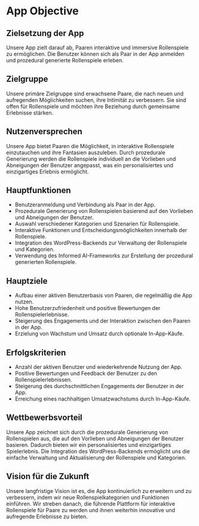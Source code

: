 # App Objective

## Zielsetzung der App

Unsere App zielt darauf ab, Paaren interaktive und immersive Rollenspiele zu ermöglichen. Die Benutzer können sich als Paar in der App anmelden und prozedural generierte Rollenspiele erleben.

## Zielgruppe

Unsere primäre Zielgruppe sind erwachsene Paare, die nach neuen und aufregenden Möglichkeiten suchen, ihre Intimität zu verbessern. Sie sind offen für Rollenspiele und möchten ihre Beziehung durch gemeinsame Erlebnisse stärken.

## Nutzenversprechen

Unsere App bietet Paaren die Möglichkeit, in interaktive Rollenspiele einzutauchen und ihre Fantasien auszuleben. Durch prozedurale Generierung werden die Rollenspiele individuell an die Vorlieben und Abneigungen der Benutzer angepasst, was ein personalisiertes und einzigartiges Erlebnis ermöglicht.

## Hauptfunktionen

- Benutzeranmeldung und Verbindung als Paar in der App.
- Prozedurale Generierung von Rollenspielen basierend auf den Vorlieben und Abneigungen der Benutzer.
- Auswahl verschiedener Kategorien und Szenarien für Rollenspiele.
- Interaktive Funktionen und Entscheidungsmöglichkeiten innerhalb der Rollenspiele.
- Integration des WordPress-Backends zur Verwaltung der Rollenspiele und Kategorien.
- Verwendung des Informed AI-Frameworks zur Erstellung der prozedural generierten Rollenspiele.

## Hauptziele

- Aufbau einer aktiven Benutzerbasis von Paaren, die regelmäßig die App nutzen.
- Hohe Benutzerzufriedenheit und positive Bewertungen der Rollenspielerlebnisse.
- Steigerung des Engagements und der Interaktion zwischen den Paaren in der App.
- Erzielung von Wachstum und Umsatz durch optionale In-App-Käufe.

## Erfolgskriterien

- Anzahl der aktiven Benutzer und wiederkehrende Nutzung der App.
- Positive Bewertungen und Feedback der Benutzer zu den Rollenspielerlebnissen.
- Steigerung des durchschnittlichen Engagements der Benutzer in der App.
- Erreichung eines nachhaltigen Umsatzwachstums durch In-App-Käufe.

## Wettbewerbsvorteil

Unsere App zeichnet sich durch die prozedurale Generierung von Rollenspielen aus, die auf den Vorlieben und Abneigungen der Benutzer basieren. Dadurch bieten wir ein personalisiertes und einzigartiges Spielerlebnis. Die Integration des WordPress-Backends ermöglicht uns die einfache Verwaltung und Aktualisierung der Rollenspiele und Kategorien.

## Vision für die Zukunft

Unsere langfristige Vision ist es, die App kontinuierlich zu erweitern und zu verbessern, indem wir neue Rollenspielkategorien und Funktionen einführen. Wir streben danach, die führende Plattform für interaktive Rollenspiele für Paare zu werden und ihnen weiterhin innovative und aufregende Erlebnisse zu bieten.
